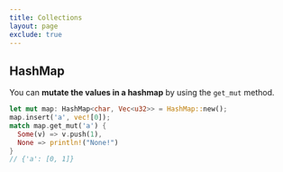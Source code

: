 ```yaml
---
title: Collections
layout: page
exclude: true
---
```


## HashMap

You can **mutate the values in a hashmap** by using the `get_mut` method.
```rust
let mut map: HashMap<char, Vec<u32>> = HashMap::new();
map.insert('a', vec![0]);
match map.get_mut('a') {
  Some(v) => v.push(1),
  None => println!("None!")
}
// {'a': [0, 1]}
```